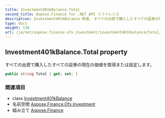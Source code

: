 ```yaml
---
title: Investment401kBalance.Total
second_title: Aspose.Finance for .NET API リファレンス
description: Investment401kBalance 財産. すべての出資で購入したすべての証券の現在の価値を取得または設定します
type: docs
weight: 110
url: /ja/net/aspose.finance.ofx.investment/investment401kbalance/total/
---
```

## Investment401kBalance.Total property

すべての出資で購入したすべての証券の現在の価値を取得または設定します。

```csharp
public string Total { get; set; }
```

### 関連項目

* class [Investment401kBalance](../)
* 名前空間 [Aspose.Finance.Ofx.Investment](../../investment401kbalance/)
* 組み立て [Aspose.Finance](../../../)


